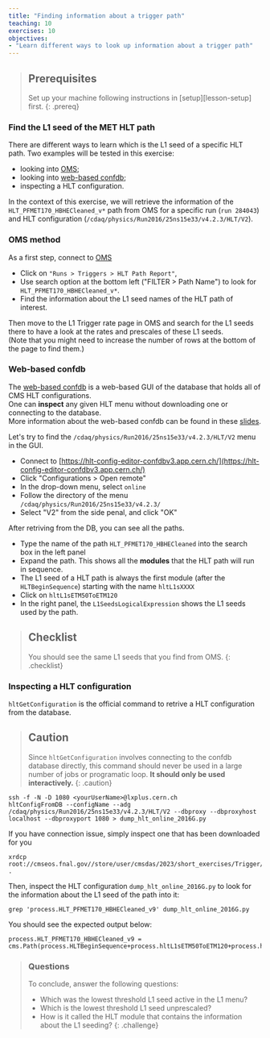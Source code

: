 ```yaml
---
title: "Finding information about a trigger path"
teaching: 10
exercises: 10
objectives:
- "Learn different ways to look up information about a trigger path"
---
```


> ## Prerequisites
> Set up your machine following instructions in [setup][lesson-setup] first.
{: .prereq}

### Find the L1 seed of the MET HLT path
There are different ways to learn which is the L1 seed of a specific HLT path. Two examples will be tested in this exercise:
 * looking into [OMS](https://cmsoms.cern.ch/);
 * looking into [web-based confdb](https://hlt-config-editor-confdbv3.app.cern.ch/);
 * inspecting a HLT configuration.

In the context of this exercise, we will retrieve the information of the `HLT_PFMET170_HBHECleaned_v*` path from OMS for a specific run (`run 284043`) and HLT configuration (`/cdaq/physics/Run2016/25ns15e33/v4.2.3/HLT/V2`).

### OMS method
As a first step, connect to [OMS](https://cmsoms.cern.ch/cms/runs/report?cms_run=284043&cms_run_sequence=GLOBAL-RUN) 
 * Click on `"Runs > Triggers > HLT Path Report"`, 
 * Use search option at the bottom left ("FILTER > Path Name") to look for `HLT_PFMET170_HBHECleaned_v*`.
 * Find the information about the L1 seed names of the HLT path of interest. 

Then move to the L1 Trigger rate page in OMS and search for the L1 seeds there to have a look at the rates and prescales of these L1 seeds.<br>
(Note that you might need to increase the number of rows at the bottom of the page to find them.) 
### Web-based confdb
The [web-based confdb](https://hlt-config-editor-confdbv3.app.cern.ch/) is a web-based GUI of the database that holds all of CMS HLT configurations.<br>
One can **inspect** any given HLT menu without downloading one or connecting to the database.<br>
More information about the web-based confdb can be found in these [slides](https://indico.cern.ch/event/1230321/contributions/5177149/attachments/2580137/4450016/webbased%20confdb.pdf).

Let's try to find the `/cdaq/physics/Run2016/25ns15e33/v4.2.3/HLT/V2` menu in the GUI.
 * Connect to [https://hlt-config-editor-confdbv3.app.cern.ch/](https://hlt-config-editor-confdbv3.app.cern.ch/)
 * Click "Configurations > Open remote"
 * In the drop-down menu, select `online`
 * Follow the directory of the menu `/cdaq/physics/Run2016/25ns15e33/v4.2.3/`
 * Select "V2" from the side penal, and click "OK"

After retriving from the DB, you can see all the paths. 
 * Type the name of the path `HLT_PFMET170_HBHECleaned` into the search box in the left panel
 * Expand the path. This shows all the **modules** that the HLT path will run in sequence.
 * The L1 seed of a HLT path is always the first module (after the `HLTBeginSequence`) starting with the name `hltL1sXXXX`
 * Click on `hltL1sETM50ToETM120`
 * In the right panel, the `L1SeedsLogicalExpression` shows the L1 seeds used by the path.
> ## Checklist
> You should see the same L1 seeds that you find from OMS.
{: .checklist}

### Inspecting a HLT configuration
`hltGetConfiguration` is the official command to retrive a HLT configuration from the database.<br>
> ## Caution
> Since `hltGetConfiguration` involves connecting to the confdb database directly, this command should never be used in a large number of jobs or programatic loop. **It should only be used interactively.**
{: .caution}
~~~
ssh -f -N -D 1080 <yourUserName>@lxplus.cern.ch 
hltConfigFromDB --configName --adg /cdaq/physics/Run2016/25ns15e33/v4.2.3/HLT/V2 --dbproxy --dbproxyhost localhost --dbproxyport 1080 > dump_hlt_online_2016G.py
~~~
If you have connection issue, simply inspect one that has been downloaded for you
~~~
xrdcp root://cmseos.fnal.gov//store/user/cmsdas/2023/short_exercises/Trigger/dump_hlt_online_2016G.py .
~~~
Then, inspect the HLT configuration `dump_hlt_online_2016G.py` to look for the information about the L1 seed of the path into it:
~~~
grep 'process.HLT_PFMET170_HBHECleaned_v9' dump_hlt_online_2016G.py
~~~
You should see the expected output below:
~~~
process.HLT_PFMET170_HBHECleaned_v9 = cms.Path(process.HLTBeginSequence+process.hltL1sETM50ToETM120+process.hltPrePFMET170HBHECleaned+process.HLTRecoMETSequence+process.hltMET90+process.HLTHBHENoiseCleanerSequence+process.hltMetClean+process.hltMETClean80+process.HLTAK4PFJetsSequence+process.hltPFMETProducer+process.hltPFMET170+process.HLTEndSequence)
~~~
> ### Questions
> To conclude, answer the following questions:
>  * Which was the lowest threshold L1 seed active in the L1 menu?
>  * Which is the lowest threshold L1 seed unprescaled?
>  * How is it called the HLT module that contains the information about the L1 seeding?
{: .challenge}

